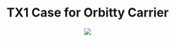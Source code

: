 <h1 align="center">TX1 Case for Orbitty Carrier</h1>
<p align="center">
  <img src="http://i.imgur.com/19EpGcf.gif">
</p>
